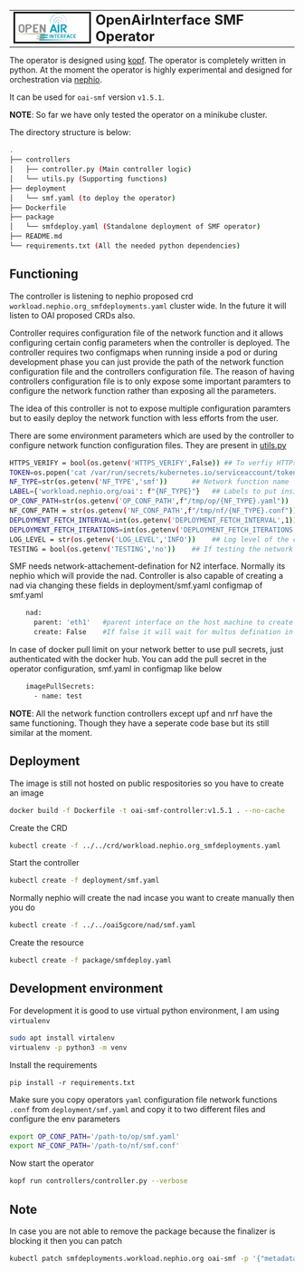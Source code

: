 <table style="border-collapse: collapse; border: none;">
  <tr style="border-collapse: collapse; border: none;">
    <td style="border-collapse: collapse; border: none;">
      <a href="http://www.openairinterface.org/">
         <img src="../../docs/images/oai_final_logo.png" alt="" border=3 height=50 width=150>
         </img>
      </a>
    </td>
    <td style="border-collapse: collapse; border: none; vertical-align: center;">
      <b><font size = "5">OpenAirInterface SMF Operator</font></b>
    </td>
  </tr>
</table>

The operator is designed using [kopf](https://kopf.readthedocs.io/). The operator is completely written in python. At the moment the operator is highly experimental and designed for orchestration via [nephio](https://nephio.org/). 

It can be used for `oai-smf` version `v1.5.1`.

**NOTE**: So far we have only tested the operator on a minikube cluster. 

The directory structure is below:

```bash
.
├── controllers
│   ├── controller.py (Main controller logic)
│   └── utils.py (Supporting functions)
├── deployment
│   └── smf.yaml (to deploy the operator)
├── Dockerfile  
├── package
│   └── smfdeploy.yaml (Standalone deployment of SMF operator)
├── README.md
└── requirements.txt (All the needed python dependencies)
```

## Functioning

The controller is listening to nephio proposed crd `workload.nephio.org_smfdeployments.yaml` cluster wide. In the future it will listen to OAI proposed CRDs also.

Controller requires configuration file of the network function and it allows configuring certain config parameters when the controller is deployed. The controller requires two configmaps when running inside a pod or during development phase you can just provide the path of the network function configuration file and the controllers configuration file. The reason of having controllers configuration file is to only expose some important paramters to configure the network function rather than exposing all the parameters. 

The idea of this controller is not to expose multiple configuration paramters but to easily deploy the network function with less efforts from the user. 

There are some environment parameters which are used by the controller to configure network function configuration files. They are present in [utils.py](controllers/utils.py)

```bash
HTTPS_VERIFY = bool(os.getenv('HTTPS_VERIFY',False)) ## To verfiy HTTPs certificates when communicating with cluster
TOKEN=os.popen('cat /var/run/secrets/kubernetes.io/serviceaccount/token').read() ## Token used to communicate with Kube cluster
NF_TYPE=str(os.getenv('NF_TYPE','smf'))      ## Network function name
LABEL={'workload.nephio.org/oai': f"{NF_TYPE}"}   ## Labels to put inside the owned resources
OP_CONF_PATH=str(os.getenv('OP_CONF_PATH',f"/tmp/op/{NF_TYPE}.yaml"))  ## Operators configuration file
NF_CONF_PATH = str(os.getenv('NF_CONF_PATH',f"/tmp/nf/{NF_TYPE}.conf"))  ## Network function configuration file
DEPLOYMENT_FETCH_INTERVAL=int(os.getenv('DEPLOYMENT_FETCH_INTERVAL',1)) # Fetch the status of deployment every x seconds
DEPLOYMENT_FETCH_ITERATIONS=int(os.getenv('DEPLOYMENT_FETCH_ITERATIONS',100))  # Number of times to fetch the deployment
LOG_LEVEL = str(os.getenv('LOG_LEVEL','INFO'))    ## Log level of the controller
TESTING = bool(os.getenv('TESTING','no'))    ## If testing the network function, it will remove the init container which checks for NRFs availability
```

SMF needs network-attachement-defination for N2 interface. Normally its nephio which will provide the nad. Controller is also capable of creating a nad via changing these fields in deployment/smf.yaml configmap of smf.yaml

```bash
    nad:
      parent: 'eth1'   #parent interface on the host machine to create the bridge
      create: False    #If false it will wait for multus defination in the cluster namespace
``` 

In case of docker pull limit on your network better to use pull secrets, just authenticated with the docker hub. You can add the pull secret in the operator configuration, smf.yaml in configmap like below

```bash
    imagePullSecrets:
      - name: test
```

**NOTE**: All the network function controllers except upf and nrf have the same functioning. Though they have a seperate code base but its still similar at the moment.

## Deployment

The image is still not hosted on public respositories so you have to create an image

```bash
docker build -f Dockerfile -t oai-smf-controller:v1.5.1 . --no-cache
```

Create the CRD

```bash
kubectl create -f ../../crd/workload.nephio.org_smfdeployments.yaml
```

Start the controller 

```bash
kubectl create -f deployment/smf.yaml
```

Normally nephio will create the nad incase you want to create manually then you do 

```bash
kubectl create -f ../../oai5gcore/nad/smf.yaml
```

Create the resource

```bash
kubectl create -f package/smfdeploy.yaml
```

## Development environment

For development it is good to use virtual python environment, I am using `virtualenv`

``` bash
sudo apt install virtalenv
virtualenv -p python3 -m venv
```

Install the requirements

```
pip install -r requirements.txt
```

Make sure you copy operators `yaml` configuration file network functions `.conf` from `deployment/smf.yaml` and copy it to two different files and configure the env parameters 

```bash
export OP_CONF_PATH='/path-to/op/smf.yaml'
export NF_CONF_PATH='/path-to/nf/smf.conf'
```
Now start the operator

```bash
kopf run controllers/controller.py --verbose
```

## Note

In case you are not able to remove the package because the finalizer is blocking it then you can patch

```bash
kubectl patch smfdeployments.workload.nephio.org oai-smf -p '{"metadata": {"finalizers": []}}' --type merge
```